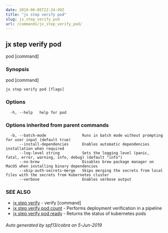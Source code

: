 ```yaml
---
date: 2019-06-05T22:24:49Z
title: "jx step verify pod"
slug: jx_step_verify_pod
url: /commands/jx_step_verify_pod/
---
```

## jx step verify pod

pod [command]

### Synopsis

pod [command]

```
jx step verify pod [flags]
```

### Options

```
  -h, --help   help for pod
```

### Options inherited from parent commands

```
  -b, --batch-mode                Runs in batch mode without prompting for user input (default true)
      --install-dependencies      Enables automatic dependencies installation when required
      --log-level string          Sets the logging level (panic, fatal, error, warning, info, debug) (default "info")
      --no-brew                   Disables brew package manager on MacOS when installing binary dependencies
      --skip-auth-secrets-merge   Skips merging the secrets from local files with the secrets from Kubernetes cluster
      --verbose                   Enables verbose output
```

### SEE ALSO

* [jx step verify](/commands/jx_step_verify/)	 - verify [command]
* [jx step verify pod count](/commands/jx_step_verify_pod_count/)	 - Performs deployment verification in a pipeline
* [jx step verify pod ready](/commands/jx_step_verify_pod_ready/)	 - Returns the status of kubernetes pods

###### Auto generated by spf13/cobra on 5-Jun-2019
